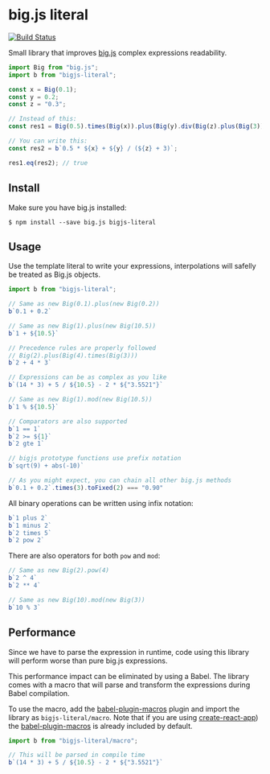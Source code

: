 # big.js literal

[![Build Status](https://travis-ci.org/reu/bigjs-literal.png)](https://travis-ci.org/reu/bigjs-literal)

Small library that improves [big.js](https://github.com/MikeMcl/big.js/) complex expressions readability.

```javascript
import Big from "big.js";
import b from "bigjs-literal";

const x = Big(0.1);
const y = 0.2;
const z = "0.3";

// Instead of this:
const res1 = Big(0.5).times(Big(x)).plus(Big(y).div(Big(z).plus(Big(3))));

// You can write this:
const res2 = b`0.5 * ${x} + ${y} / (${z} + 3)`;

res1.eq(res2); // true
```

## Install

Make sure you have big.js installed:

```shell
$ npm install --save big.js bigjs-literal
```

## Usage

Use the template literal to write your expressions, interpolations will safelly be treated as Big.js objects.

```javascript
import b from "bigjs-literal";

// Same as new Big(0.1).plus(new Big(0.2))
b`0.1 + 0.2`

// Same as new Big(1).plus(new Big(10.5))
b`1 + ${10.5}`

// Precedence rules are properly followed
// Big(2).plus(Big(4).times(Big(3)))
b`2 + 4 * 3`

// Expressions can be as complex as you like
b`(14 * 3) + 5 / ${10.5} - 2 * ${"3.5521"}`

// Same as new Big(1).mod(new Big(10.5))
b`1 % ${10.5}`

// Comparators are also supported
b`1 == 1`
b`2 >= ${1}`
b`2 gte 1`

// bigjs prototype functions use prefix notation
b`sqrt(9) + abs(-10)`

// As you might expect, you can chain all other big.js methods
b`0.1 + 0.2`.times(3).toFixed(2) === "0.90"
```

All binary operations can be written using infix notation:

```javascript
b`1 plus 2`
b`1 minus 2`
b`2 times 5`
b`2 pow 2`
```

There are also operators for both `pow` and `mod`:
```javascript
// Same as new Big(2).pow(4)
b`2 ^ 4`
b`2 ** 4`

// Same as new Big(10).mod(new Big(3))
b`10 % 3`
```

## Performance

Since we have to parse the expression in runtime, code using this library
will perform worse than pure big.js expressions.

This performance impact can be eliminated by using a Babel. The library comes with a macro that
will parse and transform the expressions during Babel compilation.

To use the macro, add the [babel-plugin-macros](https://github.com/kentcdodds/babel-plugin-macros) plugin
and import the library as `bigjs-literal/macro`. Note that if you are using [create-react-app](https://github.com/facebook/create-react-app))
the [babel-plugin-macros](https://github.com/kentcdodds/babel-plugin-macros) is already included by default.

```javascript
import b from "bigjs-literal/macro";

// This will be parsed in compile time
b`(14 * 3) + 5 / ${10.5} - 2 * ${"3.5521"}`
```

